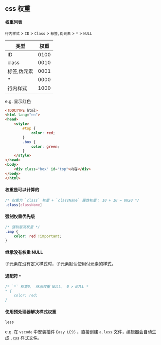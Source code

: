 ## css 权重

#### 权重列表

`行内样式` > `ID` > `Class` > `标签,伪元素` > `*` > `NULL`

| 类型        | 权重 |
| ----------- | ---- |
| ID          | 0100 |
| class       | 0010 |
| 标签,伪元素 | 0001 |
| *           | 0000 |
| 行内样式    | 1000 |



e.g. 显示红色

```html
<!DOCTYPE html>
<html lang="en">
<head>
    <style>
        #top {
            color: red;
        }
        .box {
            color: green;
        }
    </style>
</head>
<body>
    <div class="box" id="top">内容</div>
</body>
</html>
```



#### 权重是可以计算的

```css 
/* 权重为 `class` 权重 + `className` 属性权重： 10 + 10 = 0020 */
.class[className] 
```



#### 强制权重优先级

```css
/* 强制最高权重 */
.imp {
    color: red !important;
}
```



#### 继承没有权重 NULL

子元素在没有定义样式时，子元素默认使用付元素的样式。



#### 通配符 `*`

```css
/* `*` 权重0， 继承权重 NULL， 0 > NULL *
* {
    color: red;
}
```



#### 使用预处理器解决样式权重

`less` 

e.g. 在 `vscode` 中安装插件 `Easy LESS` ，直接创建 `a.less` 文件，编辑器会自动生成 `.css` 样式文件。

